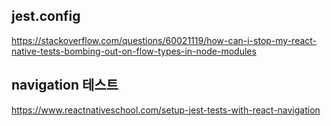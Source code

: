 ## jest.config
https://stackoverflow.com/questions/60021119/how-can-i-stop-my-react-native-tests-bombing-out-on-flow-types-in-node-modules

## navigation 테스트
https://www.reactnativeschool.com/setup-jest-tests-with-react-navigation